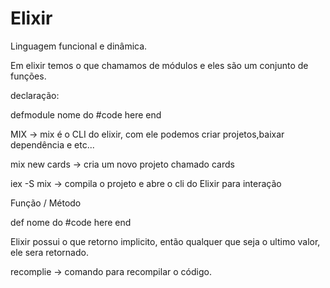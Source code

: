 # Elixir 

Linguagem funcional e dinâmica. 

Em elixir temos o que chamamos de módulos e eles são um conjunto
de funções.

declaração:

defmodule nome do
#code here
end

MIX -> mix é o CLI do elixir, com ele podemos criar projetos,baixar 
dependência e etc...

mix new cards -> cria um novo projeto chamado cards


iex -S mix -> compila o projeto e abre o cli do Elixir para interação

Função / Método

def nome do
#code here
end

Elixir possui o que retorno implicito, então qualquer que seja o ultimo valor, ele sera retornado.

recomplie -> comando para recompilar o código.